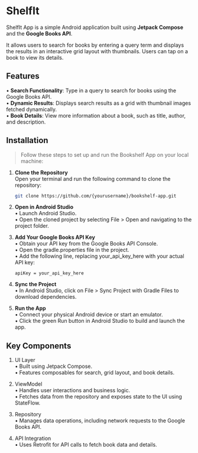 # ShelfIt
ShelfIt App is a simple Android application built using **Jetpack Compose** and the **Google Books API**.  

It allows users to search for books by entering a query term and displays the results in an interactive grid layout with thumbnails. Users can tap on a book to view its details.

## Features
•	**Search Functionality**: Type in a query to search for books using the Google Books API.  
•	**Dynamic Results**: Displays search results as a grid with thumbnail images fetched dynamically.  
•	**Book Details**: View more information about a book, such as title, author, and description.  


## Installation
> Follow these steps to set up and run the Bookshelf App on your local machine:

1. **Clone the Repository**  
   Open your terminal and run the following command to clone the repository:  
   ```bash
   git clone https://github.com/{yourusername}/bookshelf-app.git  
   ```
2.	**Open in Android Studio**  
	•	Launch Android Studio.  
	•	Open the cloned project by selecting File > Open and navigating to the project folder.  

3.	**Add Your Google Books API Key**  
	•	Obtain your API key from the Google Books API Console.  
	•	Open the gradle.properties file in the project.  
	•	Add the following line, replacing your_api_key_here with your actual API key:  
    ```
    apiKey = your_api_key_here
    ```

4.	**Sync the Project**  
	•	In Android Studio, click on File > Sync Project with Gradle Files to download dependencies.

5.	**Run the App**  
	•	Connect your physical Android device or start an emulator.  
	•	Click the green Run button in Android Studio to build and launch the app.


## Key Components
1.	UI Layer  
	•	Built using Jetpack Compose.  
	•	Features composables for search, grid layout, and book details.  

2.	ViewModel  
	•	Handles user interactions and business logic.  
	•	Fetches data from the repository and exposes state to the UI using StateFlow.

3.	Repository  
	•	Manages data operations, including network requests to the Google Books API.  
    
4.	API Integration  
	•	Uses Retrofit for API calls to fetch book data and details.